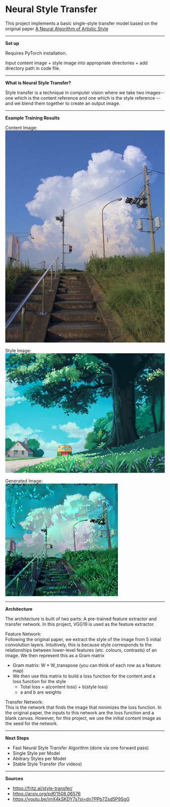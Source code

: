# Neural Style Transfer 

This project implements a basic single-style transfer model based on the original paper [A Neural Algorithm of Artistic Style](https://arxiv.org/pdf/1508.06576)

---
**Set up**

Requires PyTorch installation.

Input content image + style image into appropriate directories + add directory path in code file.

---
**What is Neural Style Transfer?**

Style transfer is a technique in computer vision where we take two images-- one which is the content reference and one which is the style reference --and we blend them together to create an output image. 

---
**Example Training Results**

Content Image:
![alt text](content_image/stairsScenery.png)

Style Image:
![alt text](style_image/ghibliStyle.png)

Generated Image: </br>
![alt text](generated.png)

---
**Architecture**

The architecture is built of two parts: A pre-trained feature extractor and transfer network. In this project, VGG19 is used as the feature extractor.

Feature Network: </br>
Following the original paper, we extract the style of the image from 5 initial convolution layers. Intuitively, this is because style corresponds to the relationships between lower-level features (etc. colours, contrasts) of an image. We then represent this as a Gram matrix
- Gram matrix: W * W_transpose (you can think of each row as a feature map)
- We then use this matrix to build a loss function for the content and a loss function for the style
    - Total loss = a(content loss) + b(style loss)
    - a and b are weights

Transfer Network: </br>
This is the network that finds the image that minimizes the loss function. In the original paper, the inputs to this network are the loss function and a blank canvas. However, for this project, we use the initial content image as the seed for the network.

---
**Next Steps**
- Fast Neural Style Transfer Algorithm (done via one forward pass)
- Single Style per Model
- Abitrary Styles per Model
- Stable Style Transfer (for videos)

---
**Sources**
- https://fritz.ai/style-transfer/
- https://arxiv.org/pdf/1508.06576
- https://youtu.be/imX4kSKDY7s?si=dn7PPb7Zsd5P9SgG 
